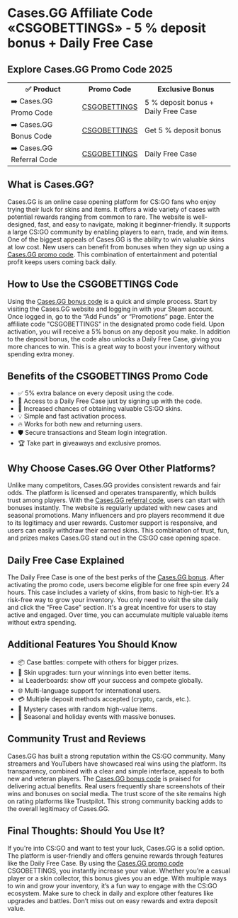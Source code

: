 <h1>Cases.GG Affiliate Code «CSGOBETTINGS» - 5 % deposit bonus + Daily Free Case</h1> <h2>Explore Cases.GG Promo Code 2025</h2> <table> <tr> <th>✅ Product</th> <th>Promo Code</th> <th>Exclusive Bonus</th> </tr> <tr> <td>➡️ Cases.GG Promo Code</td> <td><a href="https://trk.cases.gg/click?o=1&a=105&c=32">CSGOBETTINGS</a></td> <td>5 % deposit bonus + Daily Free Case</td> </tr> <tr> <td>➡️ Cases.GG Bonus Code</td> <td><a href="https://trk.cases.gg/click?o=1&a=105&c=32">CSGOBETTINGS</a></td> <td>Get 5 % deposit bonus</td> </tr> <tr> <td>➡️ Cases.GG Referral Code</td> <td><a href="https://trk.cases.gg/click?o=1&a=105&c=32">CSGOBETTINGS</a></td> <td>Daily Free Case</td> </tr> </table> <h2>What is Cases.GG?</h2> <p>Cases.GG is an online case opening platform for CS:GO fans who enjoy trying their luck for skins and items. It offers a wide variety of cases with potential rewards ranging from common to rare. The website is well-designed, fast, and easy to navigate, making it beginner-friendly. It supports a large CS:GO community by enabling players to earn, trade, and win items. One of the biggest appeals of Cases.GG is the ability to win valuable skins at low cost. New users can benefit from bonuses when they sign up using a <a href="https://trk.cases.gg/click?o=1&a=105&c=32">Cases.GG promo code</a>. This combination of entertainment and potential profit keeps users coming back daily.</p> <h2>How to Use the CSGOBETTINGS Code</h2> <p>Using the <a href="https://trk.cases.gg/click?o=1&a=105&c=32">Cases.GG bonus code</a> is a quick and simple process. Start by visiting the Cases.GG website and logging in with your Steam account. Once logged in, go to the “Add Funds” or “Promotions” page. Enter the affiliate code "CSGOBETTINGS" in the designated promo code field. Upon activation, you will receive a 5% bonus on any deposit you make. In addition to the deposit bonus, the code also unlocks a Daily Free Case, giving you more chances to win. This is a great way to boost your inventory without spending extra money.</p> <h2>Benefits of the CSGOBETTINGS Promo Code</h2> <ul> <li>✅ 5% extra balance on every deposit using the code.</li> <li>🎁 Access to a Daily Free Case just by signing up with the code.</li> <li>🎯 Increased chances of obtaining valuable CS:GO skins.</li> <li>💡 Simple and fast activation process.</li> <li>🔥 Works for both new and returning users.</li> <li>🛡️ Secure transactions and Steam login integration.</li> <li>🏆 Take part in giveaways and exclusive promos.</li> </ul> <h2>Why Choose Cases.GG Over Other Platforms?</h2> <p>Unlike many competitors, Cases.GG provides consistent rewards and fair odds. The platform is licensed and operates transparently, which builds trust among players. With the <a href="https://trk.cases.gg/click?o=1&a=105&c=32">Cases.GG referral code</a>, users can start with bonuses instantly. The website is regularly updated with new cases and seasonal promotions. Many influencers and pro players recommend it due to its legitimacy and user rewards. Customer support is responsive, and users can easily withdraw their earned skins. This combination of trust, fun, and prizes makes Cases.GG stand out in the CS:GO case opening space.</p> <h2>Daily Free Case Explained</h2> <p>The Daily Free Case is one of the best perks of the <a href="https://trk.cases.gg/click?o=1&a=105&c=32">Cases.GG bonus</a>. After activating the promo code, users become eligible for one free spin every 24 hours. This case includes a variety of skins, from basic to high-tier. It’s a risk-free way to grow your inventory. You only need to visit the site daily and click the “Free Case” section. It's a great incentive for users to stay active and engaged. Over time, you can accumulate multiple valuable items without extra spending.</p> <h2>Additional Features You Should Know</h2> <ul> <li>📦 Case battles: compete with others for bigger prizes.</li> <li>🔄 Skin upgrades: turn your winnings into even better items.</li> <li>📊 Leaderboards: show off your success and compete globally.</li> <li>🌐 Multi-language support for international users.</li> <li>💳 Multiple deposit methods accepted (crypto, cards, etc.).</li> <li>🧩 Mystery cases with random high-value items.</li> <li>🎉 Seasonal and holiday events with massive bonuses.</li> </ul> <h2>Community Trust and Reviews</h2> <p>Cases.GG has built a strong reputation within the CS:GO community. Many streamers and YouTubers have showcased real wins using the platform. Its transparency, combined with a clear and simple interface, appeals to both new and veteran players. The <a href="https://trk.cases.gg/click?o=1&a=105&c=32">Cases.GG bonus code</a> is praised for delivering actual benefits. Real users frequently share screenshots of their wins and bonuses on social media. The trust score of the site remains high on rating platforms like Trustpilot. This strong community backing adds to the overall legitimacy of Cases.GG.</p> <h2>Final Thoughts: Should You Use It?</h2> <p>If you're into CS:GO and want to test your luck, Cases.GG is a solid option. The platform is user-friendly and offers genuine rewards through features like the Daily Free Case. By using the <a href="https://trk.cases.gg/click?o=1&a=105&c=32">Cases.GG promo code</a> CSGOBETTINGS, you instantly increase your value. Whether you’re a casual player or a skin collector, this bonus gives you an edge. With multiple ways to win and grow your inventory, it’s a fun way to engage with the CS:GO ecosystem. Make sure to check in daily and explore other features like upgrades and battles. Don’t miss out on easy rewards and extra deposit value.</p>
